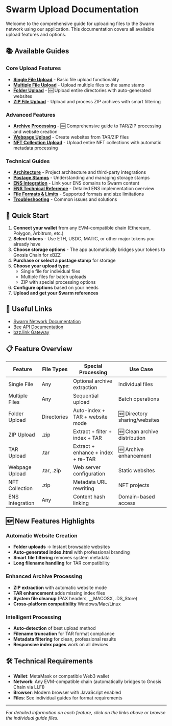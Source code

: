 # Swarm Upload Documentation

Welcome to the comprehensive guide for uploading files to the Swarm network using our application. This documentation covers all available upload features and options.

## 📚 Available Guides

### Core Upload Features

- **[Single File Upload](./single-file-upload.md)** - Basic file upload functionality
- **[Multiple File Upload](./multiple-file-upload.md)** - Upload multiple files to the same stamp
- **[Folder Upload](./folder-upload.md)** - 🆕 Upload entire directories with auto-generated websites
- **[ZIP File Upload](./zip-file-upload.md)** - Upload and process ZIP archives with smart filtering

### Advanced Features

- **[Archive Processing](./archive-processing.md)** - 🆕 Comprehensive guide to TAR/ZIP processing and website creation
- **[Webpage Upload](./webpage-upload.md)** - Create websites from TAR/ZIP files
- **[NFT Collection Upload](./nft-collection-upload.md)** - Upload entire NFT collections with automatic metadata processing

### Technical Guides

- **[Architecture](./architecture.md)** - Project architecture and third-party integrations
- **[Postage Stamps](./postage-stamps.md)** - Understanding and managing storage stamps
- **[ENS Integration](./ens-integration.md)** - Link your ENS domains to Swarm content
- **[ENS Technical Reference](./ens-technical-reference.md)** - Detailed ENS implementation overview
- **[File Formats & Limits](./file-formats-limits.md)** - Supported formats and size limitations
- **[Troubleshooting](./troubleshooting.md)** - Common issues and solutions

## 🚀 Quick Start

1. **Connect your wallet** from any EVM-compatible chain (Ethereum, Polygon, Arbitrum, etc.)
2. **Select tokens** - Use ETH, USDC, MATIC, or other major tokens you already have
3. **Choose storage options** - The app automatically bridges your tokens to Gnosis Chain for xBZZ
4. **Purchase or select a postage stamp** for storage
5. **Choose your upload type**:
   - Single file for individual files
   - Multiple files for batch uploads
   - ZIP with special processing options
6. **Configure options** based on your needs
7. **Upload and get your Swarm references**

## 🔗 Useful Links

- [Swarm Network Documentation](https://docs.ethswarm.org/)
- [Bee API Documentation](https://docs.ethswarm.org/docs/api-reference/)
- [bzz.link Gateway](https://bzz.link/)

## 📋 Feature Overview

| Feature         | File Types  | Special Processing                 | Use Case                      |
| --------------- | ----------- | ---------------------------------- | ----------------------------- |
| Single File     | Any         | Optional archive extraction        | Individual files              |
| Multiple Files  | Any         | Sequential upload                  | Batch operations              |
| Folder Upload   | Directories | Auto-index + TAR + website mode    | 🆕 Directory sharing/websites |
| ZIP Upload      | .zip        | Extract + filter + index + TAR     | 🆕 Clean archive distribution |
| TAR Upload      | .tar        | Extract + enhance + index + re-TAR | 🆕 Archive enhancement        |
| Webpage Upload  | .tar, .zip  | Web server configuration           | Static websites               |
| NFT Collection  | .zip        | Metadata URL rewriting             | NFT projects                  |
| ENS Integration | Any         | Content hash linking               | Domain-based access           |

## 🆕 New Features Highlights

### Automatic Website Creation

- **Folder uploads** → Instant browsable websites
- **Auto-generated index.html** with professional branding
- **Smart file filtering** removes system metadata
- **Long filename handling** for TAR compatibility

### Enhanced Archive Processing

- **ZIP extraction** with automatic website mode
- **TAR enhancement** adds missing index files
- **System file cleanup** (PAX headers, \_\_MACOSX, .DS_Store)
- **Cross-platform compatibility** Windows/Mac/Linux

### Intelligent Processing

- **Auto-detection** of best upload method
- **Filename truncation** for TAR format compliance
- **Metadata filtering** for clean, professional results
- **Responsive index pages** work on all devices

## 🛠️ Technical Requirements

- **Wallet**: MetaMask or compatible Web3 wallet
- **Network**: Any EVM-compatible chain (automatically bridges to Gnosis Chain via LI.FI)
- **Browser**: Modern browser with JavaScript enabled
- **Files**: See individual guides for format requirements

---

_For detailed information on each feature, click on the links above or browse the individual guide files._
